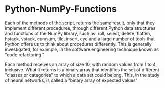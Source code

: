 # Python-NumPy-Functions
Each of the methods of the script, returns the same result, only that they implement different procedures, through different Python data structures and functions of the NumPy library, such as: roll, select, delete, flatten, hstack, vstack, cumsum, tile, insert, eye and a large number of tools that Python offers us to think about procedures differently. This is generally investigated, for example, in the software engineering technique known as "code refactoring."

Each method receives an array of size 10, with random values from 1 to 4, inclusive. What it returns is a binary array that identifies the set of different "classes or categories" to which a data set could belong. This, in the study of neural networks, is called a "binary array of expected values"
